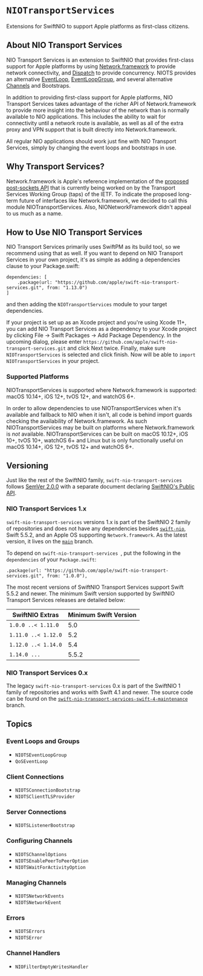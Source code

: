 # ``NIOTransportServices``

Extensions for SwiftNIO to support Apple platforms as first-class citizens.

## About NIO Transport Services

NIO Transport Services is an extension to SwiftNIO that provides first-class support for Apple platforms by using [Network.framework](https://developer.apple.com/documentation/network) to provide network connectivity, and [Dispatch](https://developer.apple.com/documentation/dispatch) to provide concurrency. NIOTS provides an alternative [EventLoop](https://swiftpackageindex.com/apple/swift-nio/main/documentation/niocore/eventloop), [EventLoopGroup](https://swiftpackageindex.com/apple/swift-nio/main/documentation/niocore/eventloopgroup), and several alternative [Channels](https://swiftpackageindex.com/apple/swift-nio/main/documentation/niocore/channel) and Bootstraps.

In addition to providing first-class support for Apple platforms, NIO Transport Services takes advantage of the richer API of Network.framework to provide more insight into the behaviour of the network than is normally available to NIO applications. This includes the ability to wait for connectivity until a network route is available, as well as all of the extra proxy and VPN support that is built directly into Network.framework.

All regular NIO applications should work just fine with NIO Transport Services, simply by changing the event loops and bootstraps in use.

## Why Transport Services?

Network.framework is Apple's reference implementation of the [proposed post-sockets API](https://datatracker.ietf.org/wg/taps/charter/) that is currently being worked on by the Transport Services Working Group (taps) of the IETF. To indicate the proposed long-term future of interfaces like Network.framework, we decided to call this module NIOTransportServices. Also, NIONetworkFramework didn't appeal to us much as a name.

## How to Use NIO Transport Services

NIO Transport Services primarily uses SwiftPM as its build tool, so we recommend using that as well. If you want to depend on NIO Transport Services in your own project, it's as simple as adding a dependencies clause to your Package.swift:

```
dependencies: [
    .package(url: "https://github.com/apple/swift-nio-transport-services.git", from: "1.13.0")
]
```

and then adding the `NIOTransportServices` module to your target dependencies.

If your project is set up as an Xcode project and you're using Xcode 11+, you can add NIO Transport Services as a dependency to your Xcode project by clicking File -> Swift Packages -> Add Package Dependency. In the upcoming dialog, please enter `https://github.com/apple/swift-nio-transport-services.git` and click Next twice. Finally, make sure `NIOTransportServices` is selected and click finish. Now will be able to `import NIOTransportServices` in your project.

### Supported Platforms

NIOTransportServices is supported where Network.framework is supported: macOS
10.14+, iOS 12+, tvOS 12+, and watchOS 6+.

In order to allow dependencies to use NIOTransportServices when it's available
and fallback to NIO when it isn't, all code is behind import guards checking
the availability of Network.framework. As such NIOTransportServices may be
built on platforms where Network.framework is *not* available.
NIOTransportServices can be built on macOS 10.12+, iOS 10+, tvOS 10+, watchOS
6+ and Linux but is only functionally useful on macOS 10.14+, iOS 12+, tvOS 12+
and watchOS 6+.

## Versioning

Just like the rest of the SwiftNIO family, `swift-nio-transport-services` follows [SemVer 2.0.0](https://semver.org/#semantic-versioning-200) with a separate document
declaring [SwiftNIO's Public API](https://github.com/apple/swift-nio/blob/main/docs/public-api.md).

### NIO Transport Services 1.x

`swift-nio-transport-services` versions 1.x is part of the SwiftNIO 2 family of repositories and does not have any dependencies besides [`swift-nio`](https://github.com/apple/swift-nio), Swift 5.5.2, and an Apple OS supporting `Network.framework`. As the latest version, it lives on the [`main`](https://github.com/apple/swift-nio-transport-services) branch.

To depend on `swift-nio-transport-services `, put the following in the `dependencies` of your `Package.swift`:

    .package(url: "https://github.com/apple/swift-nio-transport-services.git", from: "1.0.0"),

The most recent versions of SwiftNIO Transport Services support Swift 5.5.2 and newer. The minimum Swift version supported by SwiftNIO Transport Services releases are detailed below:

SwiftNIO Extras     | Minimum Swift Version
--------------------|----------------------
`1.0.0 ..< 1.11.0`  | 5.0
`1.11.0 ..< 1.12.0` | 5.2
`1.12.0 ..< 1.14.0` | 5.4
`1.14.0 ...`        | 5.5.2

### NIO Transport Services 0.x

The legacy `swift-nio-transport-services` 0.x is part of the SwiftNIO 1 family of repositories and works with Swift 4.1 and newer. The source code can be found on the [`swift-nio-transport-services-swift-4-maintenance`](https://github.com/apple/swift-nio-transport-services/tree/swift-nio-transport-services-swift-4-maintenance) branch.

## Topics

### Event Loops and Groups

- ``NIOTSEventLoopGroup``
- ``QoSEventLoop``

### Client Connections

- ``NIOTSConnectionBootstrap``
- ``NIOTSClientTLSProvider``

### Server Connections

- ``NIOTSListenerBootstrap``

### Configuring Channels

- ``NIOTSChannelOptions``
- ``NIOTSEnablePeerToPeerOption``
- ``NIOTSWaitForActivityOption``

### Managing Channels

- ``NIOTSNetworkEvents``
- ``NIOTSNetworkEvent``

### Errors

- ``NIOTSErrors``
- ``NIOTSError``

### Channel Handlers

- ``NIOFilterEmptyWritesHandler``
